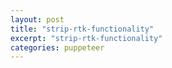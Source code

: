 ```yaml
---
layout: post
title: "strip-rtk-functionality"
excerpt: "strip-rtk-functionality"
categories: puppeteer
---
```

<br>
<div class="apester-strip" is-mobile-only="false" data-channel-tokens="5cd01bc6725de7f23c95ca56" bottom-border-width="4" top-border-width="4"></div><script 
async src="https://static.apester.com/js/sdk/latest/apester-sdk.js"></script>
<br>
